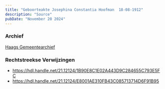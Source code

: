```yaml
---
title: "Geboorteakte Josephina Constantia Hoofman  18-08-1912"
description: "Source"
pubDate: "November 20 2024"
---
```


### Archief
[Haags Gemeentearchief](https://haagsgemeentearchief.nl)

### Rechtstreekse Verwijzingen
- https://hdl.handle.net/21.12124/1B90E8C1E02A443D9C284655C793E5FC
- https://hdl.handle.net/21.12124/E8001AE310FB43C085713714D6F91B95